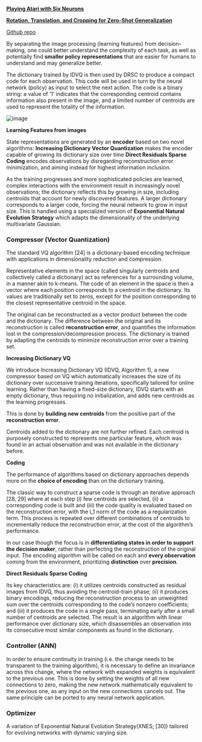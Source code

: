 
[**Playing Atari with Six Neurons**](https://arxiv.org/pdf/1806.01363.pdf)

[**Rotation, Translation, and Cropping for Zero-Shot Generalization**](https://arxiv.org/pdf/2001.09908.pdf)

[Github repo](https://github.com/giuse/DNE/tree/six_neurons)

By separating the image processing (learning features) from decision-making, one could better understand the complexity of each task, as well as potentially find **smaller policy representations** that are easier for humans to understand and may generalize better.

The dictionary trained by IDVQ is then used by DRSC to produce a compact code for each observation. This code will be used in turn by the neural network (policy) as input to select the next action. The code is a binary string: a value of ‘1’ indicates that the corresponding centroid contains information also present in the image, and a limited number of centroids are used to represent the totality of the information.

![image](https://i.imgur.com/daRVdGv.png)

**Learning Features from images**

State representations are generated by an **encoder** based on two novel algorithms: 
**Increasing Dictionary Vector Quantization** makes the encoder capable of growing its dictionary size over time 
**Direct Residuals Sparse Coding** encodes observations by disregarding reconstruction error minimization, and aiming instead for highest information inclusion.

As the training progresses and more sophisticated policies are learned, complex interactions with the environment result in increasingly novel observations; the dictionary reflects this by growing in size, including centroids that account for newly discovered features. A larger dictionary corresponds to a larger code, forcing the neural network to grow in input size. This is handled using a specialized version of **Exponential Natural Evolution Strategy** which adapts the dimensionality of the underlying multivariate Gaussian.

### Compressor (Vector Quantization)

The standard VQ algorithm [24] is a dictionary-based encoding technique with applications in dimensionality reduction and compression.

Representative elements in the space (called singularly centroids and collectively called a dictionary) act as references for a surrounding volume, in a manner akin to k-means. The code of an element in the space is then a vector where each position corresponds to a centroid in the dictionary. Its values are traditionally set to zeros, except for the position corresponding to the closest representative centroid in the space.

The original can be reconstructed as a vector product between the code and the dictionary. The difference between the original and its reconstruction is called **reconstruction error**, and quantifies the information lost in the compression/decompression process. The dictionary is trained by adapting the centroids to minimize reconstruction error over a training set.

**Increasing Dictionary VQ**

We introduce Increasing Dictionary VQ (IDVQ, Algorithm 1), a new compressor based on VQ which automatically increases the size of its dictionary over successive training iterations, specifically tailored for online learning. Rather than having a fixed-size dictionary, IDVQ starts with an empty dictionary, thus requiring no initialization, and adds new centroids as the learning progresses.

This is done by **building new centroids** from the positive part of the **reconstruction error**.

Centroids added to the dictionary are not further refined. Each centroid is purposely constructed to represents one particular feature, which was found in an actual observation and was not available in the dictionary before.

**Coding**

The performance of algorithms based on dictionary approaches depends more on the **choice of encoding** than on the dictionary training.

The classic way to construct a sparse code is through an iterative approach [28, 29] where at each step (i) few centroids are selected, (ii) a corresponding code is built and (iii) the code quality is evaluated based on the reconstruction error, with the l_1 norm of the code as a regularization term. This process is repeated over different combinations of centroids to incrementally reduce the reconstruction error, at the cost of the algorithm’s performance.

In our case though the focus is in **differentiating states in order to support the decision maker**, rather than perfecting the reconstruction of the original input. The encoding algorithm will be called on each and **every observation** coming from the environment, prioritizing **distinction** over **precision**.

**Direct Residuals Sparse Coding**

Its key characteristics are: (i) it utilizes centroids constructed as residual images from IDVQ, thus avoiding the centroid-train phase; (ii) it produces binary encodings, reducing the reconstruction process to an unweighted sum over the centroids corresponding to the code’s nonzero coefficients; and (iii) it produces the code in a single pass, terminating early after a small number of centroids are selected. The result is an algorithm with linear performance over dictionary size, which disassembles an observation into its consecutive most similar components as found in the dictionary.

### Controller (ANN)

In order to ensure continuity in training (i.e. the change needs to be transparent to the training algorithm), it is necessary to define an invariance across this change, where the network with expanded weights is equivalent to the previous one. This is done by setting the weights of all new connections to zero, making the new network mathematically equivalent to the previous one, as any input on the new connections cancels out. The same principle can be ported to any neural network application.

### Optimizer

A variation of Exponential Natural Evolution Strategy(XNES; [30]) tailored for evolving networks with dynamic varying size.


<!--stackedit_data:
eyJoaXN0b3J5IjpbLTI1NDYzNTcxMywxMDEyMTQyOTI5LC0xMz
A0MTcyMjU4XX0=
-->